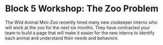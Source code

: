# Block 5 Workshop: The Zoo Problem

The Wild Animal Mini-Zoo recently hired many new zookeeper interns who will work at the zoo for the next six months. They have contracted your team to build a page that will make it easier for the new interns to identify each animal and understand their needs and behaviors.
